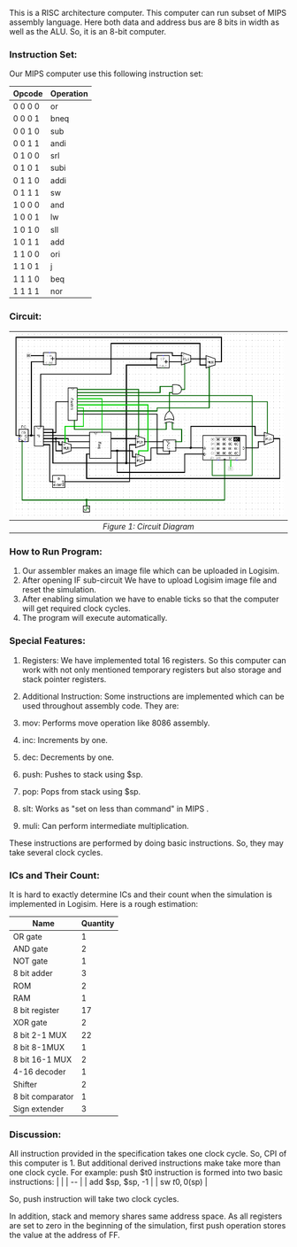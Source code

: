 
This is a RISC architecture computer. This computer can run subset of MIPS assembly language. Here both data and address bus are 8 bits in width as well as the ALU. So, it is an 8-bit computer.

### Instruction Set:

Our MIPS computer use this following instruction set:

| Opcode | Operation |
| --- | --- |
| 0 0 0 0 | or |
| 0 0 0 1 | bneq |
| 0 0 1 0 | sub |
| 0 0 1 1 | andi |
| 0 1 0 0 | srl |
| 0 1 0 1 | subi |
| 0 1 1 0 | addi |
| 0 1 1 1 | sw |
| 1 0 0 0 | and |
| 1 0 0 1 | lw |
| 1 0 1 0 | sll |
| 1 0 1 1 | add |
| 1 1 0 0 | ori |
| 1 1 0 1 | j |
| 1 1 1 0 | beq |
| 1 1 1 1 | nor |

### Circuit:

| ![Circuit](https://github.com/mwashief/MIPS-Machine/blob/main/circuit.png?raw=true) |
|:--:|
| *Figure 1: Circuit Diagram* |

### How to Run Program:

1. Our assembler makes an image file which can be uploaded in Logisim.
2. After opening IF sub-circuit We have to upload Logisim image file and reset the simulation.
3. After enabling simulation we have to enable ticks so that the computer will get required clock cycles.
4. The program will execute automatically.

### Special Features:

1. Registers: We have implemented total 16 registers. So this computer can work with not only mentioned temporary registers but also storage and stack pointer registers.

1. Additional Instruction: Some instructions are implemented which can be used throughout assembly code. They are:
  1. mov: Performs move operation like 8086 assembly.
  2. inc: Increments by one.
  3. dec: Decrements by one.
  4. push: Pushes to stack using $sp.
  5. pop: Pops from stack using $sp.
  6. slt: Works as &quot;set on less than command&quot; in MIPS .
  7. muli: Can perform intermediate multiplication.

These instructions are performed by doing basic instructions. So, they may take several clock cycles.

### ICs and Their Count:

It is hard to exactly determine ICs and their count when the simulation is implemented in Logisim. Here is a rough estimation:

| Name | Quantity |
| --- | --- |
| OR gate | 1 |
| AND gate | 2 |
| NOT gate | 1 |
| 8 bit adder | 3 |
| ROM | 2 |
| RAM | 1 |
| 8 bit register | 17 |
| XOR gate | 2 |
| 8 bit 2-1 MUX | 22 |
| 8 bit 8-1MUX | 1 |
| 8 bit 16-1 MUX | 2 |
| 4-16 decoder | 1 |
| Shifter | 2 |
| 8 bit comparator | 1 |
| Sign extender | 3 |

### Discussion:

All instruction provided in the specification takes one clock cycle. So, CPI of this computer is 1. But additional derived instructions make take more than one clock cycle. For example: push $t0 instruction is formed into two basic instructions: 
| |
| -- |
| add $sp, $sp, -1 |
| sw $t0, 0($sp) |

So, push instruction will take two clock cycles.

In addition, stack and memory shares same address space. As all registers are set to zero in the beginning of the simulation, first push operation stores the value at the address of FF.
